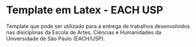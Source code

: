 # Template em Latex - EACH USP

Template que pode ser utilizado para a entrega de trabalhos desenvolvidos nas disiciplinas da Escola de Artes, Ciências e Humanidades da Universidade de São Paulo (EACH/USP).
